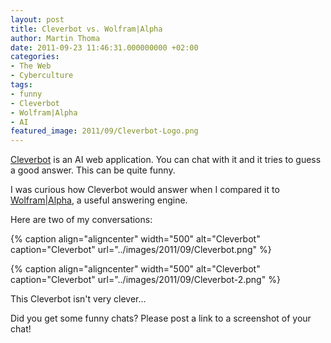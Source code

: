```yaml
---
layout: post
title: Cleverbot vs. Wolfram|Alpha
author: Martin Thoma
date: 2011-09-23 11:46:31.000000000 +02:00
categories:
- The Web
- Cyberculture
tags:
- funny
- Cleverbot
- Wolfram|Alpha
- AI
featured_image: 2011/09/Cleverbot-Logo.png
---
```

<a href="http://cleverbot.com/" title="Cleverbot">Cleverbot</a> is an AI web application. You can chat with it and it tries to guess a good answer. This can be quite funny.

I was curious how Cleverbot would answer when I compared it to <a href="http://www.wolframalpha.com/" title="answer engine">Wolfram|Alpha</a>, a useful answering engine. 

Here are two of my conversations:

{% caption align="aligncenter" width="500" alt="Cleverbot" caption="Cleverbot" url="../images/2011/09/Cleverbot.png" %}

{% caption align="aligncenter" width="500" alt="Cleverbot" caption="Cleverbot" url="../images/2011/09/Cleverbot-2.png" %}

This Cleverbot isn't very clever...

Did you get some funny chats? Please post a link to a screenshot of your chat!
